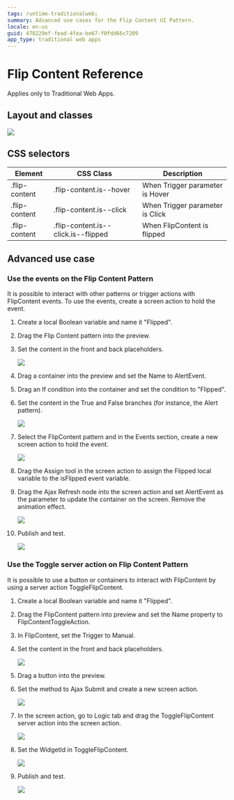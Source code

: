 ```yaml
---
tags: runtime-traditionalweb; 
summary: Advanced use cases for the Flip Content UI Pattern.
locale: en-us
guid: 478229ef-fead-4fea-be67-f0fdd66c7209
app_type: traditional web apps
---
```


# Flip Content Reference

<div class="info" markdown="1">

Applies only to Traditional Web Apps.

</div>

## Layout and classes

![](<images/flipcontent-6-diag.png?width=600>)

## CSS selectors

| **Element** |  **CSS Class** |  **Description**  |
| --- | --- | --- |
| .flip-content | .flip-content.is--hover |  When Trigger parameter is Hover |
| .flip-content | .flip-content.is--click |  When Trigger parameter is Click |
| .flip-content | .flip-content.is--click.is--flipped |  When FlipContent is flipped |

## Advanced use case

### Use the events on the Flip Content Pattern

It is possible to interact with other patterns or trigger actions with FlipContent events. To use the events, create a screen action to hold the event.

1. Create a local Boolean variable and name it "Flipped".

1. Drag the Flip Content pattern into the preview.

1. Set the content in the front and back placeholders.

    ![](<images/flipcontent-7-ss.png>)

1. Drag a container into the preview and set the Name to AlertEvent.

1. Drag an If condition into the container and set the condition to "Flipped".

1. Set the content in the True and False branches (for instance, the Alert pattern).

    ![](<images/flipcontent-8-ss.png>)

1. Select the FlipContent pattern and in the Events section, create a new screen action to hold the event.

    ![](<images/flipcontent-9-ss.png>)

1. Drag the Assign tool in the screen action to assign the Flipped local variable to the isFlipped event variable.

1. Drag the Ajax Refresh node into the screen action and set AlertEvent as the parameter to update the container on the screen. Remove the animation effect.

    ![](<images/flipcontent-10-ss.png>)

1. Publish and test.

    ![](<images/flipcontent-11.gif>)

### Use the Toggle server action on Flip Content Pattern

It is possible to use a button or containers to interact with FlipContent by using a server action ToggleFlipContent.

1. Create a local Boolean variable and name it "Flipped".

1. Drag the FlipContent pattern into preview and set the Name property to FlipContentToggleAction.

1. In FlipContent, set the Trigger to Manual.

1. Set the content in the front and back placeholders.

    ![](<images/flipcontent-7-ss.png>)

1. Drag a button into the preview.

1. Set the method to Ajax Submit and create a new screen action.

    ![](<images/flipcontent-12-ss.png>)

1. In the screen action, go to Logic tab and drag the ToggleFlipContent server action into the screen action.

    ![](<images/flipcontent-9-ss.png>)

1. Set the WidgetId in ToggleFlipContent.

    ![](<images/flipcontent-13-ss.png>)

1. Publish and test.

    ![](<images/flipcontent-image-10.gif>)
